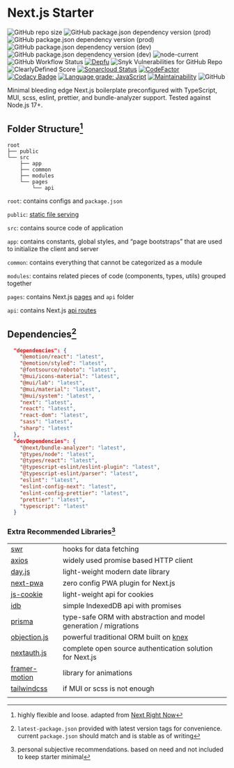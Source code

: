 # Next.js Starter

![GitHub repo size](https://img.shields.io/github/repo-size/strawhat-dev/next.js-starter) ![GitHub package.json dependency version (prod)](https://img.shields.io/github/package-json/dependency-version/strawhat-dev/next.js-starter/next) ![GitHub package.json dependency version (prod)](https://img.shields.io/github/package-json/dependency-version/strawhat-dev/next.js-starter/react) ![GitHub package.json dependency version (dev)](https://img.shields.io/github/package-json/dependency-version/strawhat-dev/next.js-starter/dev/typescript) ![GitHub package.json dependency version (dev)](https://img.shields.io/github/package-json/dependency-version/strawhat-dev/next.js-starter/dev/eslint) ![node-current](https://img.shields.io/node/v/next) ![GitHub Workflow Status](https://img.shields.io/github/workflow/status/strawhat-dev/next.js-starter/CodeQL) [![Depfu](https://badges.depfu.com/badges/79459e465122c0ad357e53dfe49ab41c/overview.svg)](https://depfu.com/github/strawhat-dev/next.js-starter?project_id=33382) ![Snyk Vulnerabilities for GitHub Repo](https://img.shields.io/snyk/vulnerabilities/github/strawhat-dev/next.js-starter) ![ClearlyDefined Score](https://img.shields.io/clearlydefined/score/git/github/strawhat-dev/next.js-starter/ed5912aaa067cbbfe36542f600491a0296a10966) [![Sonarcloud Status](https://sonarcloud.io/api/project_badges/measure?project=strawhat-dev_next.js-starter&metric=alert_status)](https://sonarcloud.io/dashboard?id=strawhat-dev_next.js-starter) [![CodeFactor](https://www.codefactor.io/repository/github/strawhat-dev/next.js-starter/badge/main)](https://www.codefactor.io/repository/github/strawhat-dev/next.js-starter/overview/main) [![Codacy Badge](https://app.codacy.com/project/badge/Grade/429496063a00477c9c774fb7a68880e8)](https://www.codacy.com/gh/strawhat-dev/next.js-starter/dashboard?utm_source=github.com&amp;utm_medium=referral&amp;utm_content=strawhat-dev/next.js-starter&amp;utm_campaign=Badge_Grade) [![Language grade: JavaScript](https://img.shields.io/lgtm/grade/javascript/g/strawhat-dev/next.js-starter.svg?logo=lgtm&logoWidth=18)](https://lgtm.com/projects/g/strawhat-dev/next.js-starter/context:javascript) [![Maintainability](https://api.codeclimate.com/v1/badges/f2a22a5d2aca2011297d/maintainability)](https://codeclimate.com/github/strawhat-dev/next.js-starter/maintainability) ![GitHub](https://img.shields.io/github/license/strawhat-dev/next.js-starter)

Minimal bleeding edge Next.js boilerplate preconfigured with TypeScript, MUI, scss, eslint, prettier, and bundle-analyzer support. Tested against Node.js 17+.

## Folder Structure[^1]

```text
root
├── public
└── src
    ├── app
    ├── common
    ├── modules
    └── pages
        └── api
```

`root`: contains configs and `package.json`

`public`: [static file serving](https://nextjs.org/docs/basic-features/static-file-serving)

`src`: contains source code of application

`app`: contains constants, global styles, and “page bootstraps” that are used to initialize the client and server

`common`: contains everything that cannot be categorized as a module

`modules`: contains related pieces of code (components, types, utils) grouped together

`pages`: contains Next.js [pages](https://nextjs.org/docs/basic-features/pages) and `api` folder

`api`: contains Next.js [api routes](https://nextjs.org/docs/api-routes/introduction)

## Dependencies[^2]

```json
  "dependencies": {
    "@emotion/react": "latest",
    "@emotion/styled": "latest",
    "@fontsource/roboto": "latest",
    "@mui/icons-material": "latest",
    "@mui/lab": "latest",
    "@mui/material": "latest",
    "@mui/system": "latest",
    "next": "latest",
    "react": "latest",
    "react-dom": "latest",
    "sass": "latest",
    "sharp": "latest"
  },
  "devDependencies": {
    "@next/bundle-analyzer": "latest",
    "@types/node": "latest",
    "@types/react": "latest",
    "@typescript-eslint/eslint-plugin": "latest",
    "@typescript-eslint/parser": "latest",
    "eslint": "latest",
    "eslint-config-next": "latest",
    "eslint-config-prettier": "latest",
    "prettier": "latest",
    "typescript": "latest"
  }
```

### Extra Recommended Libraries[^3]

|                                                            |                                                                        |
| ---------------------------------------------------------- | ---------------------------------------------------------------------- |
| [swr](https://github.com/vercel/swr)                       | hooks for data fetching                                                |
| [axios](https://github.com/axios/axios)                    | widely used promise based HTTP client                                  |
| [day.js](https://github.com/iamkun/dayjs)                  | light-weight modern date library                                       |
| [next-pwa](https://github.com/shadowwalker/next-pwa)       | zero config PWA plugin for Next.js                                     |
| [js-cookie](https://github.com/js-cookie/js-cookie)        | light-weight api for cookies                                           |
| [idb](https://github.com/jakearchibald/idb)                | simple IndexedDB api with promises                                     |
| [prisma](https://github.com/prisma/prisma)                 | type-safe ORM with abstraction and model generation / migrations       |
| [objection.js](https://vincit.github.io/objection.js/)     | powerful traditional ORM built on [knex](https://github.com/knex/knex) |
| [nextauth.js](https://github.com/nextauthjs/next-auth)     | complete open source authentication solution for Next.js               |
| [framer-motion](https://github.com/framer/motion)          | library for animations                                                 |
| [tailwindcss](https://github.com/tailwindlabs/tailwindcss) | if MUI or scss is not enough                                           |
|                                                            |                                                                        |

[^1]: highly flexible and loose. adapted from [Next Right Now](https://unlyed.github.io/next-right-now/)
[^2]: `latest-package.json` provided with latest version tags for convenience. current `package.json` should match and is stable as of writing
[^3]: personal subjective recommendations. based on need and not included to keep starter minimal

